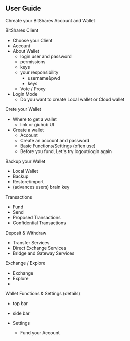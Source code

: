 ## User Guide

Chreate your BitShares Account and Wallet


BitShares Client
- Choose your Client
- Account
- About Wallet
   - login user and password
   - permissions 
   - keys  
   - your responsibility
      - username&pwd
      - keys
   - Vote / Proxy
- Login Mode
   - Do you want to create Local wallet or Cloud wallet

Crete your Wallet
- Where to get a wallet
   - link or giuhub UI
- Create a wallet
   - Account
   - Create an account and password   
   - Basic Functions/Settings (often use)
   - Before you fund, Let's try logout/login again
   
Backup your Wallet
   - Local Wallet
   - Backup
   - Restore/import
   - (advances users) brain key
   
Transactions
- Fund
- Send
- Proposed Transactions
- Confidential Transactions

Deposit & Withdraw
- Transfer  Services
- Direct Exchange Services
- Bridge and Gateway Services

Exchange / Explore
- Exchange
- Explore
- 

Wallet Functions & Settings (details)
- top bar
- side bar
- Settings







    

   - Fund your Account
   

